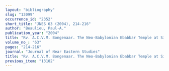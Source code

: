```yaml
---
layout: "bibliography"
slug: "13099"
occurrence_id: "2352"
short_title: "JNES 63 (2004), 214-216"
author: "Beaulieu, Paul-A."
publication_year: "2004"
title: "Rv. A.C.V.M. Bongenaar. The Neo-Babylonian Ebabbar Temple at Sippar: its Administration and its Prosopography, PIHANS 80 (Leiden 1997)"
volume_no_: "63"
pages: "214-216"
journal: "Journal of Near Eastern Studies"
title: "Rv. A.C.V.M. Bongenaar. The Neo-Babylonian Ebabbar Temple at Sippar: its Administration and its Prosopography, PIHANS 80 (Leiden 1997)"
previous_item: "13102"
---
```

